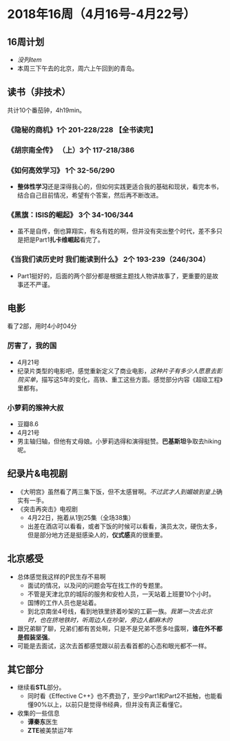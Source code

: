 # 2018年16周（4月16号-4月22号）

## 16周计划

+ *没列item*
+ 本周三下午去的北京，周六上午回到的青岛。

## 读书（非技术）

共计10个番茄钟，4h19min。

### 《隐秘的商机》1个 201-228/228 【全书读完】

### 《胡宗南全传》 （上）3个  117-218/386

### 《如何高效学习》 1个 32-56/290

+ **整体性学习**还是深得我心的，但如何实践更适合我的基础和现状，看完本书，结合自己目前情况，希望有个答案，然后再不断改进。

### 《黑旗：ISIS的崛起》 3个 34-106/344

+ 虽不是自传，倒也算翔实，有名有姓的啊，但并没有突出整个时代，差不多只是把是Part1**扎卡维崛起**看完了。

### 《当我们读历史时 我们能读到什么》 2个 193-239（246/304）

+ Part1挺好的，后面的两个部分都是根据主题找人物讲故事了，更重要的是故事还不严谨。

## 电影

看了2部，用时4小时04分

### 厉害了，我的国

+ 4月21号
+ 纪录片类型的电影吧，感觉重新定义了商业电影，*这种片子有多少人愿意去影院买单*，描写这5年的变化，高铁、重工这些方面。感觉部分内容《超级工程》里都有。

### 小萝莉的猴神大叔

+ 豆瓣8.6
+ 4月21号
+ 男主轴归轴，但他有丈母娘。小萝莉选得和演得挺赞。**巴基斯坦**争取去hiking呢。

## 纪录片&电视剧

+ 《大明宫》虽然看了两三集下饭，但不太感冒啊。*不过武才人到媚娘到皇上*确实有一手。
+ 《突击再突击》电视剧
  + 4月22日，拖着从1到25集（全场38集）
  + 出差在酒店可以看看，或者下饭的时候可以看看，演员太次，硬伤太多，但是部分地方还是挺感染人的，**仪式感**真的很重要。

## 北京感受

+ 总体感觉我这样的P民生存不易啊
  + 面试的情况，以及问的问题会写在找工作的专题里。
  + 不管是天津北京的城际的服务和安检人员，一天站着上班要10个小时。
  + 国博的工作人员也是站着。
  + 到北京南坐4号线，看到地铁里挤着吵架的工薪一族。*我第一次去北京时，也在挤地铁时，听周边人在吵架，旁边人都麻木的*
+ 跟兄弟聊了聊，兄弟们都有苦处啊，只是不是兄弟不愿多吐露啊，**谁在外不都是假装坚强**。
+ 可能是去面试，这次去首都感觉跟以前去看首都的心态和眼光都不一样。

## 其它部分

+ 继续看**STL**部分。
  + 同时看《Effective C++》也不费劲了，至少Part1和Part2不抵触，也能看懂90%以上，以前只是觉得书经典，但并没有真正看懂它。
+ 收集的一些信息
  + **谭秦东**医生
  + **ZTE**被美禁运7年